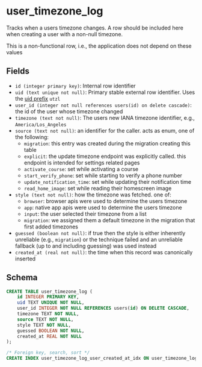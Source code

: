 # user_timezone_log

Tracks when a users timezone changes. A row should be included here when
creating a user with a non-null timezone.

This is a non-functional row, i.e., the application does not depend on
these values

## Fields

- `id (integer primary key)`: Internal row identifier
- `uid (text unique not null)`: Primary stable external row identifier.
  Uses the [uid prefix](../../uid_prefixes.md) `utzl`
- `user_id (integer not null references users(id) on delete cascade)`: the
  id of the user whose timezone changed
- `timezone (text not null)`: The users new IANA timezone identifier, e.g.,
  `America/Los_Angeles`
- `source (text not null)`: an identifier for the caller. acts as enum, one of the
  following:
  - `migration`: this entry was created during the migration creating this table
  - `explicit`: the update timezone endpoint was explicitly called. this endpoint
    is intended for settings related pages
  - `activate_course`: set while activating a course
  - `start_verify_phone`: set while starting to verify a phone number
  - `update_notification_time`: set while updating their notification time
  - `read_home_image`: set while reading their homescreen image
- `style (text not null)`: how the timezone was fetched. one of:
  - `browser`: browser apis were used to determine the users timezone
  - `app`: native app apis were used to determine the users timezone
  - `input`: the user selected their timezone from a list
  - `migration`: we assigned them a default timezone in the migration that
    first added timezones
- `guessed (boolean not null)`: if true then the style is either inherently
  unreliable (e.g., `migration`) or the technique failed and an unreliable
  fallback (up to and including guessing) was used instead
- `created_at (real not null)`: the time when this record was canonically inserted

## Schema

```sql
CREATE TABLE user_timezone_log (
    id INTEGER PRIMARY KEY,
    uid TEXT UNIQUE NOT NULL,
    user_id INTEGER NOT NULL REFERENCES users(id) ON DELETE CASCADE,
    timezone TEXT NOT NULL,
    source TEXT NOT NULL,
    style TEXT NOT NULL,
    guessed BOOLEAN NOT NULL,
    created_at REAL NOT NULL
);

/* Foreign key, search, sort */
CREATE INDEX user_timezone_log_user_created_at_idx ON user_timezone_log(user_id, created_at);
```
